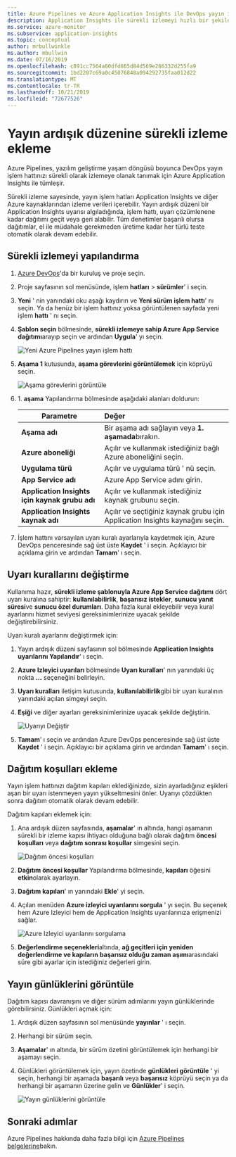 ```yaml
---
title: Azure Pipelines ve Azure Application Insights ile DevOps yayın işlem hattınızı sürekli izleme | Microsoft Docs
description: Application Insights ile sürekli izlemeyi hızlı bir şekilde ayarlamaya yönelik yönergeler sağlar
ms.service: azure-monitor
ms.subservice: application-insights
ms.topic: conceptual
author: mrbullwinkle
ms.author: mbullwin
ms.date: 07/16/2019
ms.openlocfilehash: c891cc7564a60dfd665d84d569e266332d255fa9
ms.sourcegitcommit: 1bd2207c69a0c45076848a094292735faa012d22
ms.translationtype: MT
ms.contentlocale: tr-TR
ms.lasthandoff: 10/21/2019
ms.locfileid: "72677526"
---
```

# <a name="add-continuous-monitoring-to-your-release-pipeline"></a>Yayın ardışık düzenine sürekli izleme ekleme

Azure Pipelines, yazılım geliştirme yaşam döngüsü boyunca DevOps yayın işlem hattınızı sürekli olarak izlemeye olanak tanımak için Azure Application Insights ile tümleşir. 

Sürekli izleme sayesinde, yayın işlem hatları Application Insights ve diğer Azure kaynaklarından izleme verileri içerebilir. Yayın ardışık düzeni bir Application Insights uyarısı algıladığında, işlem hattı, uyarı çözümlenene kadar dağıtımı geçit veya geri alabilir. Tüm denetimler başarılı olursa dağıtımlar, el ile müdahale gerekmeden üretime kadar her türlü teste otomatik olarak devam edebilir. 

## <a name="configure-continuous-monitoring"></a>Sürekli izlemeyi yapılandırma

1. [Azure DevOps](https://dev.azure.com)'da bir kuruluş ve proje seçin.
   
1. Proje sayfasının sol menüsünde, işlem **hatları**  > **sürümler**' i seçin. 
   
1. **Yeni** ' nin yanındaki oku aşağı kaydırın ve **Yeni sürüm işlem hattı**' nı seçin. Ya da henüz bir işlem hattınız yoksa görüntülenen sayfada yeni işlem **hattı** ' nı seçin.
   
1. **Şablon seçin** bölmesinde, **sürekli izlemeye sahip Azure App Service dağıtımı**arayıp seçin ve ardından **Uygula**' yı seçin. 

   ![Yeni Azure Pipelines yayın işlem hattı](media/continuous-monitoring/001.png)

1. **Aşama 1** kutusunda, **aşama görevlerini görüntülemek** için köprüyü seçin.

   ![Aşama görevlerini görüntüle](media/continuous-monitoring/002.png)

1. 1\. **aşama** Yapılandırma bölmesinde aşağıdaki alanları doldurun: 

    | Parametre        | Değer |
   | ------------- |:-----|
   | **Aşama adı**      | Bir aşama adı sağlayın veya **1. aşamada**bırakın. |
   | **Azure aboneliği** | Açılır ve kullanmak istediğiniz bağlı Azure aboneliğini seçin.|
   | **Uygulama türü** | Açılır ve uygulama türü ' nü seçin. |
   | **App Service adı** | Azure App Service adını girin. |
   | **Application Insights için kaynak grubu adı**    | Açılır ve kullanmak istediğiniz kaynak grubunu seçin. |
   | **Application Insights kaynak adı** | Açılır ve seçtiğiniz kaynak grubu için Application Insights kaynağını seçin.

1. İşlem hattını varsayılan uyarı kuralı ayarlarıyla kaydetmek için, Azure DevOps penceresinde sağ üst üste **Kaydet** ' i seçin. Açıklayıcı bir açıklama girin ve ardından **Tamam**' ı seçin.

## <a name="modify-alert-rules"></a>Uyarı kurallarını değiştirme

Kullanıma hazır, **sürekli izleme şablonuyla Azure App Service dağıtımı** dört uyarı kuralına sahiptir: **kullanılabilirlik**, **başarısız istekler**, **sunucu yanıt süresi**ve **sunucu özel durumları**. Daha fazla kural ekleyebilir veya kural ayarlarını hizmet seviyesi gereksinimlerinize uyacak şekilde değiştirebilirsiniz. 

Uyarı kuralı ayarlarını değiştirmek için:

1. Yayın ardışık düzeni sayfasının sol bölmesinde **Application Insights uyarılarını Yapılandır**' ı seçin.

1. **Azure Izleyici uyarıları** bölmesinde **Uyarı kuralları**' nın yanındaki üç nokta **...** seçeneğini belirleyin.
   
1. **Uyarı kuralları** iletişim kutusunda, **kullanılabilirlik**gibi bir uyarı kuralının yanındaki açılan simgeyi seçin. 
   
1. **Eşiği** ve diğer ayarları gereksinimlerinize uyacak şekilde değiştirin.
   
   ![Uyarıyı Değiştir](media/continuous-monitoring/003.png)
   
1. **Tamam**' ı seçin ve ardından Azure DevOps penceresinde sağ üst üste **Kaydet** ' i seçin. Açıklayıcı bir açıklama girin ve ardından **Tamam**' ı seçin.

## <a name="add-deployment-conditions"></a>Dağıtım koşulları ekleme

Yayın işlem hattınızı dağıtım kapıları eklediğinizde, sizin ayarladığınız eşikleri aşan bir uyarı istenmeyen yayın yükseltmesini önler. Uyarıyı çözdükten sonra dağıtım otomatik olarak devam edebilir.

Dağıtım kapıları eklemek için:

1. Ana ardışık düzen sayfasında, **aşamalar**' ın altında, hangi aşamanın sürekli bir izleme kapısı ihtiyacı olduğuna bağlı olarak dağıtım **öncesi koşulları** veya **dağıtım sonrası koşullar** simgesini seçin.
   
   ![Dağıtım öncesi koşulları](media/continuous-monitoring/004.png)
   
1. **Dağıtım öncesi koşullar** Yapılandırma bölmesinde, **kapıları** öğesini **etkin**olarak ayarlayın.
   
1. **Dağıtım kapıları**' ın yanındaki **Ekle**' yi seçin.
   
1. Açılan menüden **Azure izleyici uyarılarını sorgula** ' yı seçin. Bu seçenek hem Azure Izleyici hem de Application Insights uyarılarınıza erişmenizi sağlar.
   
   ![Azure Izleyici uyarılarını sorgulama](media/continuous-monitoring/005.png)
   
1. **Değerlendirme seçenekleri**altında, **ağ geçitleri için yeniden değerlendirme ve kapıların** **başarısız olduğu zaman aşımı**arasındaki süre gibi ayarlar için istediğiniz değerleri girin. 

## <a name="view-release-logs"></a>Yayın günlüklerini görüntüle

Dağıtım kapısı davranışını ve diğer sürüm adımlarını yayın günlüklerinde görebilirsiniz. Günlükleri açmak için:

1. Ardışık düzen sayfasının sol menüsünde **yayınlar** ' ı seçin. 
   
1. Herhangi bir sürüm seçin. 
   
1. **Aşamalar**' ın altında, bir sürüm özetini görüntülemek için herhangi bir aşamayı seçin. 
   
1. Günlükleri görüntülemek için, yayın özetinde **günlükleri görüntüle** ' yi seçin, herhangi bir aşamada **başarılı** veya **başarısız** köprüyü seçin ya da herhangi bir aşamanın üzerine gelin ve **Günlükler**' i seçin. 
   
   ![Yayın günlüklerini görüntüle](media/continuous-monitoring/006.png)

## <a name="next-steps"></a>Sonraki adımlar

Azure Pipelines hakkında daha fazla bilgi için [Azure Pipelines belgelerine](https://docs.microsoft.com/azure/devops/pipelines)bakın.
